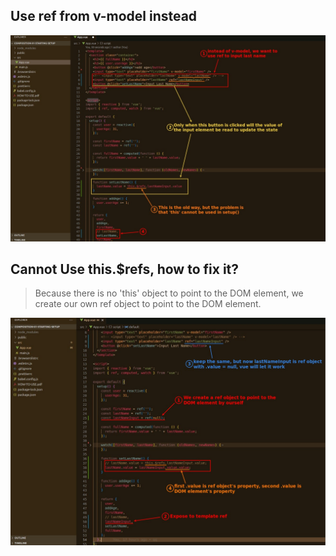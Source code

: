 ## **Use ref from v-model instead**

![Alt turn v-model to ref](pic/01.jpg)

## **Cannot Use this.$refs, how to fix it?**

> Because there is no 'this' object to point to the DOM element, we create our own ref object to point to the DOM element.

![Alt fix](pic/02.jpg)
